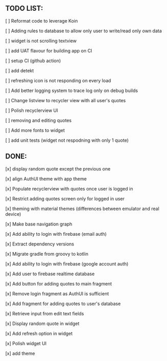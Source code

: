 ## TODO LIST:

[ ] Reformat code to leverage Koin

[ ] Adding rules to database to allow only user to write/read only own data

[ ] widget is not scrolling textview

[ ] add UAT flavour for building app on CI

[ ] setup CI (github action)

[ ] add detekt

[ ] refreshing icon is not responding on every load

[ ] Add better logging system to trace log only on debug builds

[ ] Change listview to recycler view with all user's quotes

[ ] Polish recyclerview UI

[ ] removing and editing quotes

[ ] Add more fonts to widget

[ ] add unit tests (widget not respodning with only 1 quote)

## DONE:

[x] display random quote except the previous one

[x] align AuthUI theme with app theme

[x] Populate recyclerview with quotes once user is logged in

[x] Restrict adding quotes screen only for logged in user

[x] theming with material themes (differences between emulator and real device)

[x] Make base navigation graph

[x] Add ability to login with firebase (email auth)

[x] Extract dependency versions

[x] Migrate gradle from groovy to kotlin

[x] Add ability to login with firebase (google account auth)

[x] Add user to firebase realtime database

[x] Add button for adding quotes to main fragment

[x] Remove login fragment as AuthUI is sufficient

[x] Add fragment for adding quotes to user's database

[x] Retrieve input from edit text fields

[x] Display random quote in widget

[x] Add refresh option in widget

[x] Polish widget UI

[x] add theme